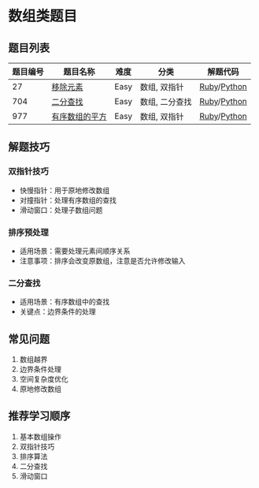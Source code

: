 # 数组类题目

## 题目列表

| 题目编号 | 题目名称 | 难度 | 分类 | 解题代码 |
|---------|---------|------|------|----------|
| 27 | [移除元素](https://leetcode.cn/problems/remove-element/) | Easy | 数组, 双指针 | [Ruby](/ruby/27.rb)/[Python](/python/27.py) |
| 704 | [二分查找](https://leetcode.cn/problems/binary-search/) | Easy | 数组, 二分查找 | [Ruby](/ruby/704.rb)/[Python](/python/704.py) |
| 977 | [有序数组的平方](https://leetcode.cn/problems/squares-of-a-sorted-array/) | Easy | 数组, 双指针 | [Ruby](/ruby/977.rb)/[Python](/python/977.py) |

## 解题技巧

### 双指针技巧
- 快慢指针：用于原地修改数组
- 对撞指针：处理有序数组的查找
- 滑动窗口：处理子数组问题

### 排序预处理
- 适用场景：需要处理元素间顺序关系
- 注意事项：排序会改变原数组，注意是否允许修改输入

### 二分查找
- 适用场景：有序数组中的查找
- 关键点：边界条件的处理

## 常见问题
1. 数组越界
2. 边界条件处理
3. 空间复杂度优化
4. 原地修改数组

## 推荐学习顺序
1. 基本数组操作
2. 双指针技巧
3. 排序算法
4. 二分查找
5. 滑动窗口 